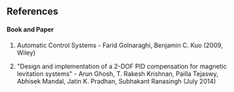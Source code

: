 ## References
#### Book and Paper
1) Automatic Control Systems - Farid Golnaraghi, Benjamin C. Kuo (2009, Wiley)

2) "Design and implementation of a 2-DOF PID compensation for magnetic levitation systems" - Arun Ghosh, T. Rakesh Krishnan, Pailla Tejaswy, Abhisek Mandal, Jatin K. Pradhan, Subhakant Ranasingh (July 2014)
									



